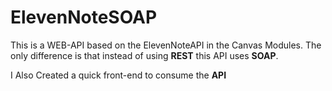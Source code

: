 # ElevenNoteSOAP

This is a WEB-API based on the ElevenNoteAPI in the Canvas Modules. The only difference is that instead of using **REST** this API uses **SOAP**.

I Also Created a quick front-end to consume the **API**
